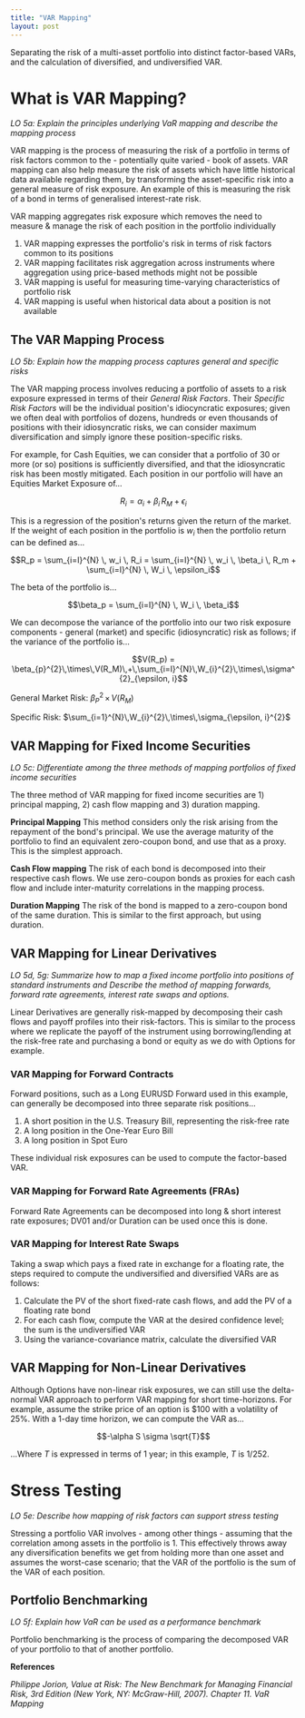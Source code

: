 ```yaml
---
title: "VAR Mapping"
layout: post
---
```


Separating the risk of a multi-asset portfolio into distinct factor-based VARs, and the calculation of diversified, and undiversified VAR.

# What is VAR Mapping?
*LO 5a: Explain the principles underlying VaR mapping and describe the mapping process*

VAR mapping is the process of measuring the risk of a portfolio in terms of risk factors common to the - potentially quite varied - book of assets. VAR mapping can also help measure the risk of assets which have little historical data available regarding them, by transforming the asset-specific risk into a general measure of risk exposure. An example of this is measuring the risk of a bond in terms of generalised interest-rate risk. 

VAR mapping aggregates risk exposure which removes the need to measure & manage the risk of each position in the portfolio individually
1. VAR mapping expresses the portfolio's risk in terms of risk factors common to its positions
2. VAR mapping facilitates risk aggregation across instruments where aggregation using price-based methods might not be possible
3. VAR mapping is useful for measuring time-varying characteristics of portfolio risk
4. VAR mapping is useful when historical data about a position is not available      

## The VAR Mapping Process
*LO 5b: Explain how the mapping process captures general and specific risks*

The VAR mapping process involves reducing a portfolio of assets to a risk exposure expressed in terms of their *General Risk Factors*. Their *Specific Risk Factors* will be the individual position's idiocyncratic exposures; given we often deal with portfolios of dozens, hundreds or even thousands of positions with their idiosyncratic risks, we can consider maximum diversification and simply ignore these position-specific risks. 

For example, for Cash Equities, we can consider that a portfolio of 30 or more (or so) positions is sufficiently diversified, and that the idiosyncratic risk has been mostly mitigated. Each position in our portfolio will have an Equities Market Exposure of...

$$R_i = \alpha_i + \beta_i\,R_M+\epsilon_i$$

This is a regression of the position's returns given the return of the market. If the weight of each position in the portfolio is $w_i$ then the portfolio return can be defined as...

$$R_p = \sum_{i=I}^{N} \, w_i \, R_i = \sum_{i=I}^{N} \, w_i \, \beta_i \, R_m + \sum_{i=I}^{N} \, W_i \, \epsilon_i$$

The beta of the portfolio is...

$$\beta_p = \sum_{i=I}^{N} \, W_i \, \beta_i$$

We can decompose the variance of the portfolio into our two risk exposure components - general (market) and specific (idiosyncratic) risk as follows; if the variance of the portfolio is...

$$V(R_p) = \beta_{p}^{2}\,\times\,V(R_M)\,+\,\sum_{i=I}^{N}\,W_{i}^{2}\,\times\,\sigma^{2}_{\epsilon, i}$$

General Market Risk: $\beta_{P}^{2}\,\times\,V(R_M)$

Specific Risk: $\sum_{i=1}^{N}\,W_{i}^{2}\,\times\,\sigma_{\epsilon, i}^{2}$

## VAR Mapping for Fixed Income Securities
*LO 5c: Differentiate among the three methods of mapping portfolios of fixed income securities*

The three method of VAR mapping for fixed income securities are 1) principal mapping, 2) cash flow mapping and 3) duration mapping.

**Principal Mapping**
This method considers only the risk arising from the repayment of the bond's principal. We use the average maturity of the portfolio to find an equivalent zero-coupon bond, and use that as a proxy. This is the simplest approach.

**Cash Flow mapping**
The risk of each bond is decomposed into their respective cash flows. We use zero-coupon bonds as proxies for each cash flow and include inter-maturity correlations in the mapping process. 

**Duration Mapping**
The risk of the bond is mapped to a zero-coupon bond of the same duration. This is similar to the first approach, but using duration. 

## VAR Mapping for Linear Derivatives
*LO 5d, 5g: Summarize how to map a fixed income portfolio into positions of standard instruments and Describe the method of mapping forwards, forward rate agreements, interest rate swaps and options.*

Linear Derivatives are generally risk-mapped by decomposing their cash flows and payoff profiles into their risk-factors. This is similar to the process where we replicate the payoff of the instrument using borrowing/lending at the risk-free rate and purchasing a bond or equity as we do with Options for example. 

### VAR Mapping for Forward Contracts
Forward positions, such as a Long EURUSD Forward used in this example, can generally be decomposed into three separate risk positions...
1) A short position in the U.S. Treasury Bill, representing the risk-free rate
2) A long position in the One-Year Euro Bill
3) A long position in Spot Euro

These individual risk exposures can be used to compute the factor-based VAR.

### VAR Mapping for Forward Rate Agreements (FRAs)
Forward Rate Agreements can be decomposed into long & short interest rate exposures; DV01 and/or Duration can be used once this is done.

### VAR Mapping for Interest Rate Swaps
Taking a swap which pays a fixed rate in exchange for a floating rate, the steps required to compute the undiversified and diversified VARs are as follows: 

1) Calculate the PV of the short fixed-rate cash flows, and add the PV of a floating rate bond
2) For each cash flow, compute the VAR at the desired confidence level; the sum is the undiversified VAR
3) Using the variance-covariance matrix, calculate the diversified VAR

## VAR Mapping for Non-Linear Derivatives
Although Options have non-linear risk exposures, we can still use the delta-normal VAR approach to perform VAR mapping for short time-horizons. For example, assume the strike price of an option is $100 with a volatility of 25%. With a 1-day time horizon, we can compute the VAR as...

$$-\alpha S \sigma \sqrt{T}$$

...Where *T* is expressed in terms of 1 year; in this example, *T* is 1/252. 

# Stress Testing
*LO 5e: Describe how mapping of risk factors can support stress testing*

Stressing a portfolio VAR involves - among other things - assuming that the correlation among assets in the portfolio is 1. This effectively throws away any diversification benefits we get from holding more than one asset and assumes the worst-case scenario; that the VAR of the portfolio is the sum of the VAR of each position.

## Portfolio Benchmarking
*LO 5f: Explain how VaR can be used as a performance benchmark*

Portfolio benchmarking is the process of comparing the decomposed VAR of your portfolio to that of another portfolio.

__References__

*Philippe Jorion, Value at Risk: The New Benchmark for Managing Financial Risk, 3rd Edition (New York, NY: McGraw-Hill, 2007). Chapter 11. VaR Mapping*
